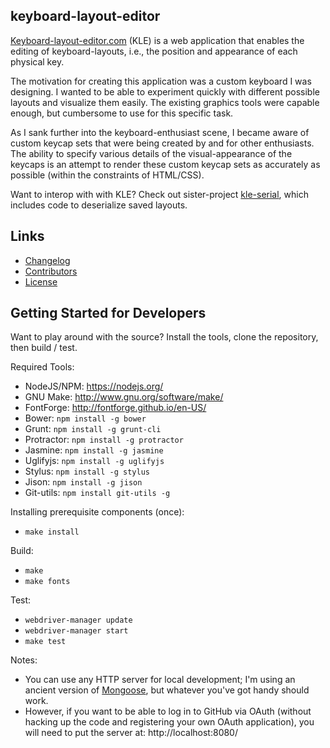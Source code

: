 keyboard-layout-editor
----------------------
[Keyboard-layout-editor.com](http://www.keyboard-layout-editor.com) (KLE) is a web
application that enables the editing of keyboard-layouts, i.e., the position
and appearance of each physical key.

The motivation for creating this application was a custom keyboard I was 
designing.  I wanted to be able to experiment quickly with different possible
layouts and visualize them easily.  The existing graphics tools were capable
enough, but cumbersome to use for this specific task.

As I sank further into the keyboard-enthusiast scene, I became aware of 
custom keycap sets that were being created by and for other enthusiasts. The
ability to specify various details of the visual-appearance of the keycaps
is an attempt to render these custom keycap sets as accurately as possible
(within the constraints of HTML/CSS).

Want to interop with with KLE?  Check out sister-project 
[kle-serial](https://github.com/ijprest/kle-serial), which includes code to
deserialize saved layouts.

Links
-----
* [Changelog](CHANGELOG.md)
* [Contributors](CONTRIB.md)
* [License](LICENSE.md)

Getting Started for Developers
------------------------------
Want to play around with the source?  Install the tools, clone the repository,
then build / test.

Required Tools:

* NodeJS/NPM: https://nodejs.org/
* GNU Make: http://www.gnu.org/software/make/
* FontForge: http://fontforge.github.io/en-US/
* Bower: ```npm install -g bower```
* Grunt: ```npm install -g grunt-cli```
* Protractor: ```npm install -g protractor```
* Jasmine: ```npm install -g jasmine```
* Uglifyjs: ```npm install -g uglifyjs```
* Stylus: ```npm install -g stylus```
* Jison: ```npm install -g jison```
* Git-utils: ```npm install git-utils -g ```

Installing prerequisite components (once):

* ```make install```

Build:

* ```make```
* ```make fonts```

Test:

* ```webdriver-manager update```
* ```webdriver-manager start```
* ```make test```

Notes:

* You can use any HTTP server for local development; I'm using an ancient
  version of [Mongoose](https://cesanta.com/mongoose.shtml), but whatever 
  you've got handy should work.
* However, if you want to be able to log in to GitHub via OAuth (without
  hacking up the code and registering your own OAuth application), you will
  need to put the server at: http://localhost:8080/
